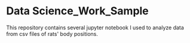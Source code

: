 # Data Science_Work_Sample

This repository contains several jupyter notebook I used to analyze data from csv files of rats' body positions. 

